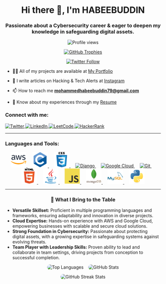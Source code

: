 <h1 align="center">Hi there 👋, I'm HABEEBUDDIN</h1>
<h3 align="center">Passionate about a Cybersecurity career & eager to deepen my knowledge in safeguarding digital assets.</h3>

<p align="center"> 
  <img src="https://komarev.com/ghpvc/?username=shahrukh-1052&label=Profile%20views&color=0e75b6&style=flat" alt="Profile views" /> 
</p>

<p align="center">
  <a href="https://github.com/ryo-ma/github-profile-trophy">
    <img src="https://github-profile-trophy.vercel.app/?username=shahrukh-1052" alt="GitHub Trophies" />
  </a>
</p>

<p align="center">
  <a href="https://twitter.com/shahrukh_66" target="_blank">
    <img src="https://img.shields.io/twitter/follow/shahrukh_66?logo=twitter&style=for-the-badge" alt="Twitter Follow" />
  </a>
</p>

- 👨‍💻 All of my projects are available at [My Portfolio](https://mhportfolio-emiuhbm.gamma.site/)

- 📝 I write articles on Hacking & Tech Alerts at [Instagram](https://www.instagram.com/mr_pagall__1052/)

- 📫 How to reach me **mohammedhabeebuddin79@gmail.com**

- 📄 Know about my experiences through my [Resume](https://drive.google.com/file/d/1yN_h0s5knzDzOKrwUuUvVB-U2eJnN1eP/view?usp=sharing)

<h3 align="left">Connect with me:</h3>
<p align="left">
  <a href="https://twitter.com/shahrukh_66" target="_blank">
    <img align="center" src="https://raw.githubusercontent.com/rahuldkjain/github-profile-readme-generator/master/src/images/icons/Social/twitter.svg" alt="Twitter" height="30" width="40" />
  </a>
  <a href="https://www.linkedin.com/in/mohammed-habeebuddin-a108ab288/" target="_blank">
    <img align="center" src="https://raw.githubusercontent.com/rahuldkjain/github-profile-readme-generator/master/src/images/icons/Social/linked-in-alt.svg" alt="LinkedIn" height="30" width="40" />
  </a>
  <a href="https://leetcode.com/u/shahrukh-56/" target="_blank">
    <img align="center" src="https://raw.githubusercontent.com/rahuldkjain/github-profile-readme-generator/master/src/images/icons/Social/leet-code.svg" alt="LeetCode" height="30" width="40" />
  </a>
  <a href="https://www.hackerrank.com/profile/tufgamerz56" target="_blank">
    <img align="center" src="https://raw.githubusercontent.com/rahuldkjain/github-profile-readme-generator/master/src/images/icons/Social/hackerearth.svg" alt="HackerRank" height="30" width="40" />
  </a>
</p>

-------
<h3 align="left">Languages and Tools:</h3>
<p align="center">
  <a href="https://aws.amazon.com" target="_blank" rel="noreferrer">
    <img src="https://raw.githubusercontent.com/devicons/devicon/master/icons/amazonwebservices/amazonwebservices-original-wordmark.svg" alt="AWS" width="50" height="50"/>
  </a>
  &nbsp;&nbsp;&nbsp;
  <a href="https://www.cprogramming.com/" target="_blank" rel="noreferrer">
    <img src="https://raw.githubusercontent.com/devicons/devicon/master/icons/c/c-original.svg" alt="C" width="50" height="50"/> 
  </a>
  &nbsp;&nbsp;&nbsp;
  <a href="https://www.w3schools.com/css/" target="_blank" rel="noreferrer">
    <img src="https://raw.githubusercontent.com/devicons/devicon/master/icons/css3/css3-original-wordmark.svg" alt="CSS3" width="50" height="50"/>
  </a>
  &nbsp;&nbsp;&nbsp;
  <a href="https://www.djangoproject.com/" target="_blank" rel="noreferrer">
    <img src="https://cdn.worldvectorlogo.com/logos/django.svg" alt="Django" width="50" height="50"/>
  </a>
  &nbsp;&nbsp;&nbsp;
  <a href="https://cloud.google.com" target="_blank" rel="noreferrer">
    <img src="https://www.vectorlogo.zone/logos/google_cloud/google_cloud-icon.svg" alt="Google Cloud" width="50" height="50"/> 
  </a>
  &nbsp;&nbsp;&nbsp;
  <a href="https://git-scm.com/" target="_blank" rel="noreferrer">
    <img src="https://www.vectorlogo.zone/logos/git-scm/git-scm-icon.svg" alt="Git" width="50" height="50"/> 
  </a>
  &nbsp;&nbsp;&nbsp;
  <a href="https://www.w3.org/html/" target="_blank" rel="noreferrer">
    <img src="https://raw.githubusercontent.com/devicons/devicon/master/icons/html5/html5-original-wordmark.svg" alt="HTML5" width="50" height="50"/>
  </a>
  &nbsp;&nbsp;&nbsp;
  <a href="https://www.java.com" target="_blank" rel="noreferrer">
    <img src="https://raw.githubusercontent.com/devicons/devicon/master/icons/java/java-original.svg" alt="Java" width="50" height="50"/> 
  </a>
  &nbsp;&nbsp;&nbsp;
  <a href="https://developer.mozilla.org/en-US/docs/Web/JavaScript" target="_blank" rel="noreferrer">
    <img src="https://raw.githubusercontent.com/devicons/devicon/master/icons/javascript/javascript-original.svg" alt="JavaScript" width="50" height="50"/>
  </a>
  &nbsp;&nbsp;&nbsp;
  <a href="https://www.mongodb.com/" target="_blank" rel="noreferrer">
    <img src="https://raw.githubusercontent.com/devicons/devicon/master/icons/mongodb/mongodb-original-wordmark.svg" alt="MongoDB" width="50" height="50"/>
  </a>
  &nbsp;&nbsp;&nbsp;
  <a href="https://www.mysql.com/" target="_blank" rel="noreferrer">
    <img src="https://raw.githubusercontent.com/devicons/devicon/master/icons/mysql/mysql-original-wordmark.svg" alt="MySQL" width="50" height="50"/> 
  </a>
  &nbsp;&nbsp;&nbsp;
  <a href="https://www.python.org" target="_blank" rel="noreferrer">
    <img src="https://raw.githubusercontent.com/devicons/devicon/master/icons/python/python-original.svg" alt="Python" width="50" height="50"/> 
  </a>
</p>


-------
<h3 align="center">🌟 What I Bring to the Table</h3>

<ul>
  <li><strong>Versatile Skillset:</strong> Proficient in multiple programming languages and frameworks, ensuring adaptability and innovation in diverse projects.</li>
  <li><strong>Cloud Expertise:</strong> Hands-on experience with AWS and Google Cloud, empowering businesses with scalable and secure cloud solutions.</li>
  <li><strong>Strong Foundation in Cybersecurity:</strong> Passionate about protecting digital assets, with a growing expertise in safeguarding systems against evolving threats.</li>
  <li><strong>Team Player with Leadership Skills:</strong> Proven ability to lead and collaborate in team settings, driving projects from conception to successful completion.</li>
</ul>

<p align="center">
  <img src="https://github-readme-stats.vercel.app/api/top-langs?username=shahrukh-1052&show_icons=true&locale=en&layout=compact" alt="Top Languages" style="border-radius: 10px;"/>
  &nbsp;&nbsp;
  <img src="https://github-readme-stats.vercel.app/api?username=shahrukh-1052&show_icons=true&locale=en" alt="GitHub Stats" style="border-radius: 10px;"/>
</p>

<p align="center">
  <img src="https://github-readme-streak-stats.herokuapp.com/?user=shahrukh-1052&" alt="GitHub Streak Stats" style="border-radius: 10px;"/>
</p>
